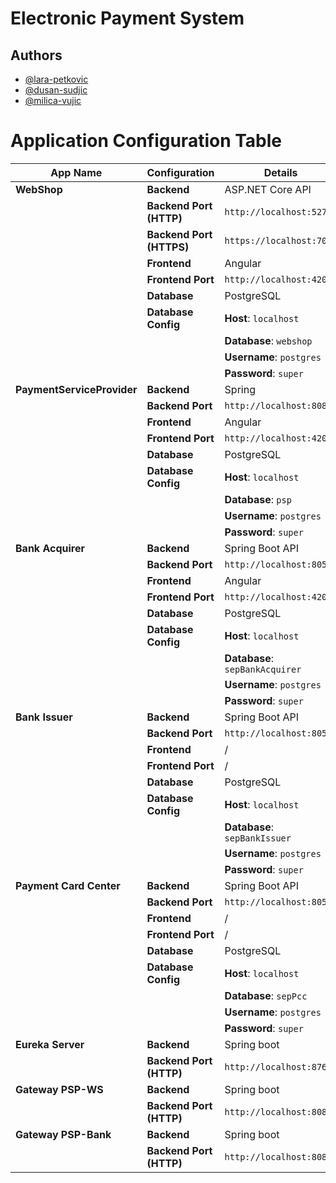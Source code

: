 # Electronic Payment System


## Authors

- [@lara-petkovic](https://www.github.com/lara-petkovic)
- [@dusan-sudjic](https://www.github.com/dusan-sudjic)
- [@milica-vujic](https://www.github.com/MilicaVujic)

# Application Configuration Table

| **App Name**   | **Configuration**     | **Details**                                                             |
|----------------|-----------------------|-------------------------------------------------------------------------|
| **WebShop**    | **Backend**           | ASP.NET Core API                                                       |
|                | **Backend Port (HTTP)**| `http://localhost:5275`                                                  |
|                | **Backend Port (HTTPS)**| `https://localhost:7098`                                                |
|                | **Frontend**          | Angular                                                                |
|                | **Frontend Port**     | `http://localhost:4200`                                                 |
|                | **Database**          | PostgreSQL                                                             |
|                | **Database Config**   | **Host**: `localhost`                                                   |
|                |                       | **Database**: `webshop`                                                |
|                |                       | **Username**: `postgres`                                               |
|                |                       | **Password**: `super`                                                  |
| **PaymentServiceProvider**   | **Backend**           | Spring                                                            |
|                | **Backend Port**      | `http://localhost:8085`                                                 |
|                | **Frontend**          | Angular                                                                  |
|                | **Frontend Port**     | `http://localhost:4201`                                                 |
|                | **Database**          | PostgreSQL                                                                  |
|                | **Database Config**   | **Host**: `localhost`                                                   |
|                |                       | **Database**: `psp`                                              |
|                |                       | **Username**: `postgres`                                                   |
|                |                       | **Password**: `super`                                            |
| **Bank Acquirer**   | **Backend**           | Spring Boot API                                                        |
|                | **Backend Port**      | `http://localhost:8052`                                                 |
|                | **Frontend**          | Angular                                                                  |
|                | **Frontend Port**     | `http://localhost:4202`                                                 |
|                | **Database**          | PostgreSQL                                                                |
|                | **Database Config**   | **Host**: `localhost`                                                   |
|                |                       | **Database**: `sepBankAcquirer`                                            |
|                |                       | **Username**: `postgres`                                                  |
|                |                       | **Password**: `super`                                              |
| **Bank Issuer**   | **Backend**           | Spring Boot API                                                        |
|                | **Backend Port**      | `http://localhost:8051`                                                 |
|                | **Frontend**          | /                                                                  |
|                | **Frontend Port**     | /                                                 |
|                | **Database**          | PostgreSQL                                                                |
|                | **Database Config**   | **Host**: `localhost`                                                   |
|                |                       | **Database**: `sepBankIssuer`                                            |
|                |                       | **Username**: `postgres`                                                  |
|                |                       | **Password**: `super`                                              |
| **Payment Card Center**   | **Backend**           | Spring Boot API                                                        |
|                | **Backend Port**      | `http://localhost:8053`                                                 |
|                | **Frontend**          | /                                                                  |
|                | **Frontend Port**     | /                                                 |
|                | **Database**          | PostgreSQL                                                                |
|                | **Database Config**   | **Host**: `localhost`                                                   |
|                |                       | **Database**: `sepPcc`                                            |
|                |                       | **Username**: `postgres`                                                  |
|                |                       | **Password**: `super`                                              |
| **Eureka Server**    | **Backend**           | Spring boot                                                       |
|                | **Backend Port (HTTP)**| `http://localhost:8761`                                                  |
| **Gateway PSP-WS**    | **Backend**           | Spring boot                                                      |
|                | **Backend Port (HTTP)**| `http://localhost:8086`                                                  |
| **Gateway PSP-Bank**    | **Backend**           | Spring boot                                                      |
|                | **Backend Port (HTTP)**| `http://localhost:8087`                                                  |
